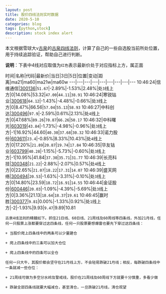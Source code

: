 ```yaml
---
layout: post
title: 股价四线法则实时数据
date: 2020-5-10
categories: blog
tags: [python,stock]
description: stock index alert
---
```



本文根据雪球大v[古泉](https://xueqiu.com/u/7148646888)的[古泉四线法则](https://xueqiu.com/7148646888/130498192)，计算了自己的一些自选股当前所处位置，用于持续追踪验证，帮助自己进行判断。

**说明**：下表中4线对应取值为`红色`表示最新价处于对应指标上方，属正面

时间|名称|代码|最新价|当日|3日|5日|位置|变动|距离|ma21|ma60|ma21w|ma60w
---|---|---|---|---|---|---|---|---
10:46:24|信维通信|[300136](https://xueqiu.com/S/SZ300136)|`51.67`|-2.89%|-1.53%|2.48%|处`3`线上方|0|14.08%|53.32|`47.00`|`44.11`|`38.91`
10:46:24|寒锐钴业|[300618](https://xueqiu.com/S/SZ300618)|`64.12`|-1.43%|-4.48%|-0.66%|处`3`线上方|0|8.47%|66.56|`57.04`|`55.13`|`58.93`
10:46:27|中科创达|[300496](https://xueqiu.com/S/SZ300496)|`97.9`|-2.59%|0.61%|2.13%|处`4`线上方|0|47.68%|`89.26`|`70.87`|`66.26`|`50.17`
10:46:32|中科曙光|[603019](https://xueqiu.com/S/SH603019)|`43.84`|-1.73%|-4.98%|-0.96%|处`3`线上方|-1|16.92%|44.60|`40.30`|`37.68`|`30.32`
10:46:33|诺力股份|[603611](https://xueqiu.com/S/SH603611)|`23.4`|-0.85%|8.33%|10.43%|处`4`线上方|0|17.20%|`21.89`|`20.87`|`19.74`|`17.84`
10:46:35|华友钴业|[603799](https://xueqiu.com/S/SH603799)|`40.28`|-1.15%|-5.73%|-0.60%|处`3`线上方|-1|10.95%|41.84|`37.30`|`35.71`|`31.77`
10:46:39|长亮科技|[300348](https://xueqiu.com/S/SZ300348)|`21.22`|-2.88%|-2.07%|0.57%|处`4`线上方|0|22.65%|`21.07`|`18.22`|`17.31`|`14.07`
10:46:39|盛天网络|[300494](https://xueqiu.com/S/SZ300494)|`20.53`|-1.63%|-3.31%|-0.10%|处`3`线上方|0|14.80%|23.59|`18.72`|`16.91`|`14.55`
10:46:44|金证股份|[600446](https://xueqiu.com/S/SH600446)|`20.03`|-1.09%|-4.39%|-5.69%|处`3`线上方|0|3.36%|21.13|`18.64`|`18.37`|`19.61`
10:46:45|赢时胜|[300377](https://xueqiu.com/S/SZ300377)|`9.81`|0.00%|-1.33%|0.92%|处`1`线上方|-2|-1.93%|9.93|`9.47`|9.89|10.81

```
古泉4线法则的精髓如下。抓住21日线、60日线、21周线及60周线等四条线，外加21月线，任何一只股票上涨都要穿过这四条线，任何一只股票要想爆雷也要先下穿过这四条线：

+ 当股价爬上四条线中的两条可以少量建仓

+ 爬上四条线中的三条可以加大仓位

+ 爬上四条线中的四条可以全仓

任何一只大牛，其股价都会坚守在21月线上方，不会轻易跌破21月线；相反，每跌破四条线中一条就减一些仓位：

+ 21周线可做为多空分水岭及警戒线，股价在21周线及60周线下方就要十分慎重，多看少做

+ 跌破全部四条线就要大幅减仓，甚至清仓，一旦跌破21月线，清仓观望
```
